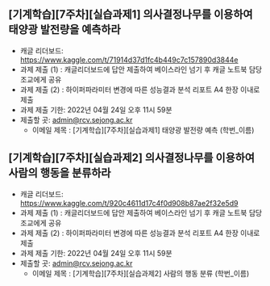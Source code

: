 
## [기계학습][7주차][실습과제1] 의사결정나무를 이용하여 태양광 발전량을 예측하라
- 캐글 리더보드: https://www.kaggle.com/t/71914d37d1fc4b449c7c157890d3844e
- 과제 제출 (1) : 캐글리더보드에 답안 제출하여 베이스라인 넘기 후 캐글 노트북 담당 조교에게 공유
- 과제 제출 (2) : 하이퍼파라미터 변경에 따른 성능결과 분석 리포트 A4 한장 이내로 제출
- 과제 제출 기한: 2022년 04월 24일 오후 11시 59분
- 제출할 곳: admin@rcv.sejong.ac.kr
  - 이메일 제목 : [기계학습][7주차][실습과제1] 태양광 발전량 예측 (학번_이름)


## [기계학습][7주차][실습과제2] 의사결정나무를 이용하여 사람의 행동을 분류하라
- 캐글 리더보드: https://www.kaggle.com/t/920c4611d17c4f0d908b87ae2f32e5d9
- 과제 제출 (1) : 캐글리더보드에 답안 제출하여 베이스라인 넘기 후 캐글 노트북 담당 조교에게 공유
- 과제 제출 (2) : 하이퍼파라미터 변경에 따른 성능결과 분석 리포트 A4 한장 이내로 제출
- 과제 제출 기한: 2022년 04월 24일 오후 11시 59분
- 제출할 곳: admin@rcv.sejong.ac.kr
  - 이메일 제목 : [기계학습][7주차][실습과제2] 사람의 행동 분류 (학번_이름)




